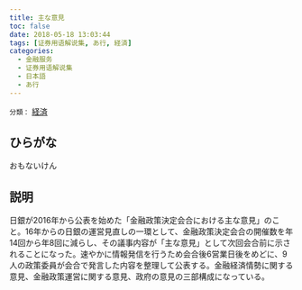 ```yaml
---
title: 主な意見
toc: false
date: 2018-05-18 13:03:44
tags: [证券用语解说集, あ行, 経済]
categories:
  - 金融服务
  - 证券用语解说集
  - 日本語
  - あ行
---
```


`分類：` [経済](/tags/経済/)

## ひらがな

おもないけん

## 説明

日銀が2016年から公表を始めた「金融政策決定会合における主な意見」のこと。16年からの日銀の運営見直しの一環として、金融政策決定会合の開催数を年14回から年8回に減らし、その議事内容が「主な意見」として次回会合前に示されることになった。速やかに情報発信を行うため会合後6営業日後をめどに、9人の政策委員が会合で発言した内容を整理して公表する。金融経済情勢に関する意見、金融政策運営に関する意見、政府の意見の三部構成になっている。
